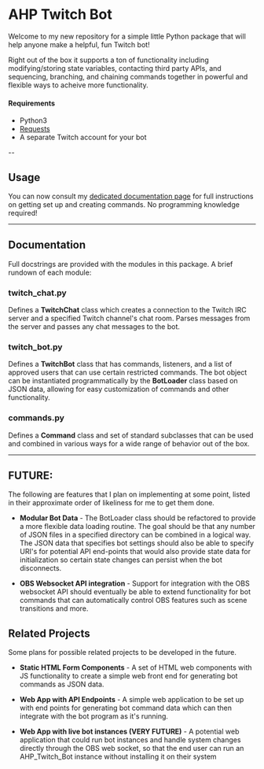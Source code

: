 # AHP Twitch Bot

Welcome to my new repository for a simple little
Python package that will help anyone make a helpful,
fun Twitch bot! 

Right out of the box it supports a ton of functionality including
modifying/storing state variables, contacting third party APIs,
and sequencing, branching, and chaining commands together in
powerful and flexible ways to acheive more functionality.

#### Requirements

* Python3
* [Requests](https://pypi.org/project/requests/)
* A separate Twitch account for your bot

--

## Usage

You can now consult my [dedicated documentation page](https://wstrother.github.io/ahp_twitch_bot_site/) for full instructions on getting set up and creating commands. No programming knowledge required!

---

## Documentation

Full docstrings are provided with the modules in this package. A brief
rundown of each module:

### twitch_chat.py

Defines a **TwitchChat** class which creates a connection to the
Twitch IRC server and a specified Twitch channel's chat room. Parses
messages from the server and passes any chat messages to the bot.

### twitch_bot.py

Defines a **TwitchBot** class that has commands, listeners, and a
list of approved users that can use certain restricted commands. The
bot object can be instantiated programmatically by the **BotLoader**
class based on JSON data, allowing for easy customization of commands
and other functionality.

### commands.py

Defines a **Command** class and set of standard subclasses that can
be used and combined in various ways for a wide range of behavior out
of the box.

---

## FUTURE:

The following are features that I plan on implementing at some point, listed
in their approximate order of likeliness for me to get them done.

* **Modular Bot Data** - The BotLoader class should be refactored to provide
a more flexible data loading routine. The goal should be that any number of
JSON files in a specified directory can be combined in a logical way. The
JSON data that specifies bot settings should also be able to specify URI's
for potential API end-points that would also provide state data for initialization so certain state changes can persist when the bot disconnects.


* **OBS Websocket API integration** - Support for integration with the OBS
websocket API should eventually be able to extend functionality for bot
commands that can automatically control OBS features such as scene transitions
and more.

## Related Projects

Some plans for possible related projects to be developed in the future.

* **Static HTML Form Components** - A set of HTML web components with JS functionality
to create a simple web front end for generating bot commands as JSON data.

* **Web App with API Endpoints** - A simple web application to be set up with
end points for generating bot command data which can then integrate with the
bot program as it's running.

* **Web App with live bot instances (VERY FUTURE)** - A potential web 
application that could run bot instances and handle system changes directly
through the OBS web socket, so that the end user can run an AHP_Twitch_Bot
instance without installing it on their system
